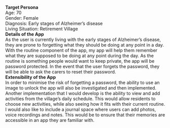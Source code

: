 **Target Persona**</br>
Age: 70 </br>
Gender: Female </br>
Diagnosis: Early stages of Alzheimer’s disease </br>
Living Situation: Retirement Village </br>
**Details of the App**</br>
As the user is currently living with the early stages of Alzheimer’s disease, they are prone to forgetting what they should be doing at any point in a day. With the routine component of the app, my app will help them remember what they are supposed to be doing at any point during the day. As the routine is something people would want to keep private, the app will be password protected. In the event that the user forgets the password, they will be able to ask the carers to reset their password. </br>
**Extensibility of the App**</br>
In order to minimise the risk of forgetting a password, the ability to use an image to unlock the app will also be investigated and then implemented. Another implementation that I would develop is the ability to view and add activities from the village’s daily schedule. This would allow residents to choose new activities, while also seeing how it fits with their current routine. I would also like to include a journal space where users can add photos, voice recordings and notes. This would be to ensure that their memories are accessible in an app they are familiar with. 

